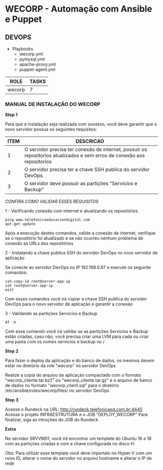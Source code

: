 WECORP - Automação com Ansible e Puppet
======
 
DEVOPS
---------
 
* Playbooks
  - wecorp.yml
  - pymysql.yml
  - apache-proxy.yml 
  - puppet-agent.yml

ROLE   |TASKS
-------|---------
wecorp | 7

### MANUAL DE INSTALAÇÃO DO WECORP

**Step 1**

Para que a instalação seja realizada com sucesso, você deve garantir que o novo servidor possua os seguintes requisitos:

ITEM | DESCRICAO
-----| ---------
  1  | O servidor precisa ter conexão de internet, possuir  os repositorios atualizados e sem erros de conexão aos repositorios
  2  | O servidor precisa ter a chave SSH publica do servidor DevOps
  3  | O servidor deve possuir as partições "Servicios e Backup"

_CONFIRA COMO VALIDAR ESSES REQUISITOS_

1 - Verificando conexão com internet e atualizando os repositórios
```shel
ping www.telefonicaeducaciondigital.com
apt-get update
```
Após a execução destes comandos, valide a conexão de internet, verifique se o repositório foi atualizado e se não ocorreu nenhum problema de conexão as URLs dos repositórios

2 - Instalando a chave publica SSH do servidor DevOps no novo servidor de aplicação

Se conecte ao servidor DevOps no IP 192.168.0.87 e execute os seguinte comandos:
```shel
ssh-copy-id root@server-app-ip
ssh root@server-app-ip
exit
```
Com esses comandos você irá copiar a chave SSH publica do servidor DevOps para o novo servidor de aplicação e garantir a conexão

3 - Validando as partições Servicios e Backup
```shel
df -h
```
Com esse comando você irá validar se as partições Servicios e Backup estão criadas, caso não, você precisa criar uma LVM para cada ou criar uma pasta com os nomes servicios e backup no /

**Step 2**

Para fazer o deploy da aplicação e do banco de dados, os mesmos devem estar no diretório da role "wecorp" no servidor DevOps

Realize a copia do arquivo da aplicação compactado com o formato "wecorp_cliente.tar.bz2" ou "wecorp_cliente.tar.gz" e o arquivo de banco de dados no formato "wecorp_client.sql" para o diretório /etc/ansible/roles/wecorp/files/ no servidor DevOps

**Step 3**

Acesse o Rundeck na URL: http://rundeck.telefonicaed.com.br:4440
Acesse o projeto INFRAESTRUTURA e o JOB "DEPLOY_WECORP"
Para finalizar, siga as intruções do JOB do Rundeck 
 
**Extra**

No servidor SRVVM01, você irá encontrar um templete do Ubuntu 16 e 18 com as partições criadas e com a chave configurada no disco H:

Obs: Para utilizar esse template você deve importalo no Hyper-V com um novo ID, alterar o nome do servidor no arquivo hostname e alterar o IP de rede




